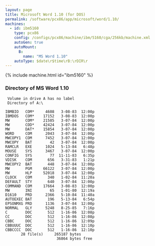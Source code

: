 ```yaml
---
layout: page
title: Microsoft Word 1.10 (for DOS)
permalink: /software/pcx86/app/microsoft/word/1.10/
machines:
  - id: ibm5160
    type: pcx86
    config: /configs/pcx86/machine/ibm/5160/cga/256kb/machine.xml
    autoGen: true
    autoMount:
      B:
        name: "MS Word 1.10"
    autoType: $date\r$time\rB:\rDIR\r
---
```


{% include machine.html id="ibm5160" %}

### Directory of MS Word 1.10

     Volume in drive A has no label
     Directory of A:\

    IBMBIO   COM*     4608   3-08-83  12:00p
    IBMDOS   COM*    17152   3-08-83  12:00p
    MW       COM*    21585   3-07-84  12:00p
    MW       COD*    42424   3-07-84  12:00p
    MW       DAT*    15854   3-07-84  12:00p
    WORD     COM      2043   3-07-84  12:00p
    MWCOPY1  COM      7452   3-07-84  12:00p
    MWCOPY   BAT        42   3-07-84  12:00p
    RAMCLR   EXE      1024   5-13-84   6:48p
    MOUSE    SYS      3467   3-07-84  12:00p
    CONFIG   SYS        77  11-11-83   6:35p
    VDISK    COM       656   3-31-83   1:21p
    MWCOPY2  BAT       448   3-07-84  12:00p
    MW       PGM     66122   3-07-84  12:00p
    MW       HLP     52018   3-07-84  12:00p
    CLOCK    COM       340   1-02-84  11:20a
    DEFAULT  STY       640   3-07-84  12:00p
    COMMAND  COM     17664   3-08-83  12:00p
    MW       INI        65   1-01-80  12:19a
    D1610    PRD      2366   5-10-84  11:40a
    AUTOEXEC BAT       196   5-13-84   6:54p
    EPSONMXG PRD      1136   3-07-84  12:00p
    NORMAL   GLY      5248   8-25-85   7:16p
    C        DOC       512   1-16-86  12:08p
    CC       DOC       512   1-16-86  12:08p
    CBBC     DOC       512   1-16-86  12:09p
    CBBUUUC  DOC       512   1-16-86  12:10p
    CBBCCCC  DOC       512   1-16-86  12:10p
           28 file(s)     265187 bytes
                           36864 bytes free
